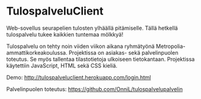 # TulospalveluClient
Web-sovellus seurapelien tulosten ylhäällä pitämiselle. Tällä hetkellä tulospalvelu tukee kaikkien tuntemaa mölkkyä!

Tulospalvelu on tehty noin viiden viikon aikana ryhmätyönä Metropolia-ammattikorkeakoulussa.
Projektissa on asiakas- sekä palvelinpuolen toteutus. Se myös tallentaa tilastotietoja ulkoiseen tietokantaan.
Projektissa käytettiin JavaScript, HTML sekä CSS kieliä.

Demo: http://tulospalveluclient.herokuapp.com/login.html

Palvelinpuolen toteutus: https://github.com/OnniL/tulospalvelupalvelin
